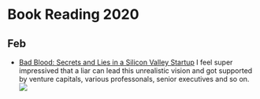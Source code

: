# Book Reading 2020 #
## Feb ##
* [Bad Blood: Secrets and Lies in a Silicon Valley Startup](https://amzn.to/2ThUkUM)
I feel super impressived that a liar can lead this unrealistic vision and got supported by venture capitals, various professonals, senior executives and so on. <a href="https://www.amazon.com/Bad-Blood-Secrets-Silicon-Startup/dp/B07BMCMS5L/ref=as_li_ss_il?keywords=bad+blood&qid=1583177215&sr=8-2&linkCode=li2&tag=camfb0a-20&linkId=b224a772c9321ecd6d4ba72f20c94089&language=en_US" target="_blank"><img border="0" src="//ws-na.amazon-adsystem.com/widgets/q?_encoding=UTF8&ASIN=B07BMCMS5L&Format=_SL160_&ID=AsinImage&MarketPlace=US&ServiceVersion=20070822&WS=1&tag=camfb0a-20&language=en_US" ></a><img src="https://ir-na.amazon-adsystem.com/e/ir?t=camfb0a-20&language=en_US&l=li2&o=1&a=B07BMCMS5L" width="1" height="1" border="0" alt="" style="border:none !important; margin:0px !important;" />

